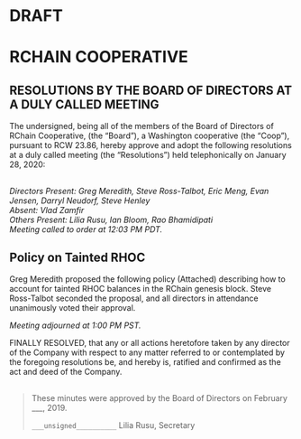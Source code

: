 # DRAFT

# RCHAIN COOPERATIVE

## RESOLUTIONS BY THE BOARD OF DIRECTORS AT A DULY CALLED MEETING

The undersigned, being all of the members of the Board of Directors of RChain Cooperative, (the “Board”), a Washington cooperative (the “Coop”), pursuant to RCW 23.86, hereby approve and adopt the following resolutions at a duly called meeting (the “Resolutions”) held telephonically on January 28, 2020:

##

*Directors Present: Greg Meredith, Steve Ross-Talbot, Eric Meng, Evan Jensen, Darryl Neudorf, Steve Henley* \
*Absent:  Vlad Zamfir* \
*Others Present:  Lilia Rusu, Ian Bloom, Rao Bhamidipati* \
*Meeting called to order at 12:03 PM PDT.*


##

## Policy on Tainted RHOC
Greg Meredith proposed the following policy (Attached) describing how to account for tainted RHOC balances in the RChain genesis block. Steve Ross-Talbot seconded the proposal, and all directors in attendance unanimously voted their approval.

*Meeting adjourned at 1:00 PM PST.*

FINALLY RESOLVED, that any or all actions heretofore taken by any director of the Company with respect to any matter referred to or contemplated by the foregoing resolutions be, and hereby is, ratified and confirmed as the act and deed of the Company.

##

>These minutes were approved by the Board of Directors on February ___, 2019.
>
> `___unsigned__________`
> Lilia Rusu, Secretary
